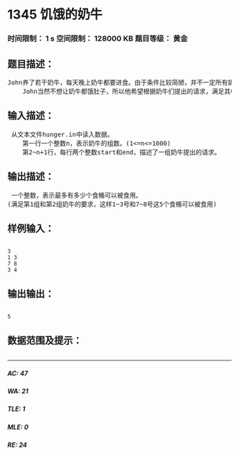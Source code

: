 # 1345 饥饿的奶牛   
### 时间限制： 1 s     空间限制： 128000 KB     题目等级： 黄金  
## 题目描述：  

<pre>
John养了若干奶牛，每天晚上奶牛都要进食。由于条件比较简陋，并不一定所有奶牛都能吃到食物。奶牛的进食方式是这样的：John有n个食桶(1<=n<=2000)，分别编号为1..n。这些食桶被按照编号排成一行。John将奶牛们分成若干组，每组奶牛总是呆在一起进食的，每组奶牛会提出要求——他们需要吃第start到第end桶中的食物。可能存在若干组奶牛都要吃同一个桶中的食物，从而就产生了冲突，这时John只能满足其中一组的要求，另一些组就只能饿肚子了。
    John当然不想让奶牛都饿肚子，所以他希望根据奶牛们提出的请求，满足其中一些组的要求，使得最多的食桶被奶牛食用。这个难题困扰着John，他希望得到你的帮助。
</pre>
  
  
## 输入描述：  

<pre>
 从文本文件hunger.in中读入数据。
    第一行一个整数n，表示奶牛的组数。(1<=n<=1000)
    第2~n+1行，每行两个整数start和end，描述了一组奶牛提出的请求。
</pre>
  
  
## 输出描述：  

<pre>
 一个整数，表示最多有多少个食桶可以被食用。
(满足第1组和第2组奶牛的要求，这样1~3号和7~8号这5个食桶可以被食用)
</pre>
  
  
## 样例输入：  

<pre><code>
3
1 3
7 8
3 4
</code></pre>
  
  
## 输出输出：  

<pre><code>
5
</code></pre>
  
  
## 数据范围及提示：  

<pre>
</pre>
  
  
***  

##### AC: 47  
##### WA: 21  
##### TLE: 1  
##### MLE: 0  
##### RE: 24  

